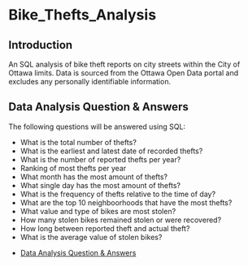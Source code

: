 # Bike_Thefts_Analysis

## Introduction

An SQL analysis of bike theft reports on city streets within the City of Ottawa limits. Data is sourced from the Ottawa Open Data portal and excludes any personally identifiable information.

## Data Analysis Question & Answers

The following questions will be answered using SQL:
- What is the total number of thefts?
- What is the earliest and latest date of recorded thefts?
- What is the number of reported thefts per year?
- Ranking of most thefts per year
- What month has the most amount of thefts?
- What single day has the most amount of thefts?
- What is the frequency of thefts relative to the time of day?
- What are the top 10 neighboorhoods that have the most thefts?
- What value and type of bikes are most stolen?
- How many stolen bikes remained stolen or were recovered?
- How long between reported theft and actual theft?
- What is the average value of stolen bikes?

* [Data Analysis Question & Answers](https://github.com/RakosDarren/Bike_Thefts_Analysis/blob/main/Answers.md)
